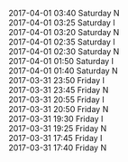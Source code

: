 2017-04-01 03:40 Saturday  N  
2017-04-01 03:25 Saturday  I  
2017-04-01 03:20 Saturday  N  
2017-04-01 02:35 Saturday  I  
2017-04-01 02:30 Saturday  N  
2017-04-01 01:50 Saturday  I  
2017-04-01 01:40 Saturday  N  
2017-03-31 23:50 Friday  I  
2017-03-31 23:45 Friday  N  
2017-03-31 20:55 Friday  I  
2017-03-31 20:50 Friday  N  
2017-03-31 19:30 Friday  I  
2017-03-31 19:25 Friday  N  
2017-03-31 17:45 Friday  I  
2017-03-31 17:40 Friday  N  
